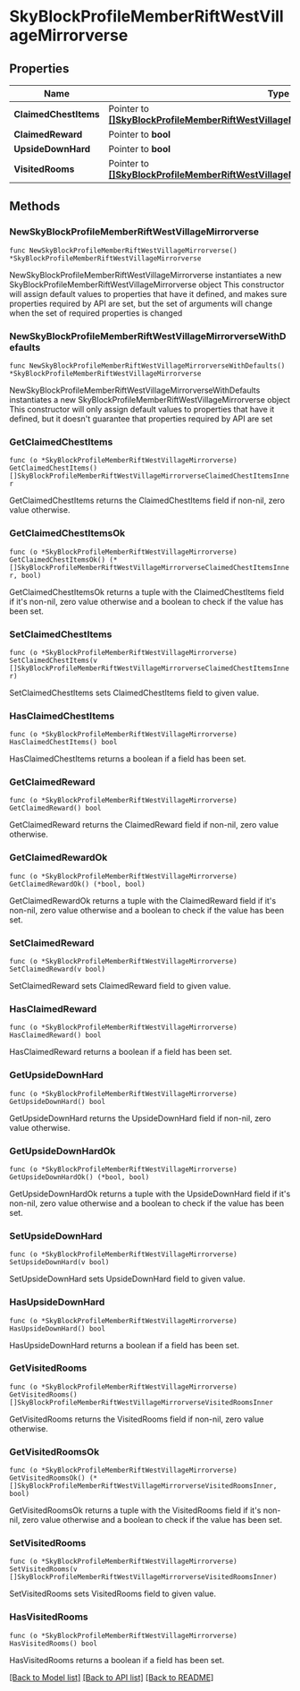 # SkyBlockProfileMemberRiftWestVillageMirrorverse

## Properties

Name | Type | Description | Notes
------------ | ------------- | ------------- | -------------
**ClaimedChestItems** | Pointer to [**[]SkyBlockProfileMemberRiftWestVillageMirrorverseClaimedChestItemsInner**](SkyBlockProfileMemberRiftWestVillageMirrorverseClaimedChestItemsInner.md) |  | [optional] 
**ClaimedReward** | Pointer to **bool** |  | [optional] 
**UpsideDownHard** | Pointer to **bool** |  | [optional] 
**VisitedRooms** | Pointer to [**[]SkyBlockProfileMemberRiftWestVillageMirrorverseVisitedRoomsInner**](SkyBlockProfileMemberRiftWestVillageMirrorverseVisitedRoomsInner.md) |  | [optional] 

## Methods

### NewSkyBlockProfileMemberRiftWestVillageMirrorverse

`func NewSkyBlockProfileMemberRiftWestVillageMirrorverse() *SkyBlockProfileMemberRiftWestVillageMirrorverse`

NewSkyBlockProfileMemberRiftWestVillageMirrorverse instantiates a new SkyBlockProfileMemberRiftWestVillageMirrorverse object
This constructor will assign default values to properties that have it defined,
and makes sure properties required by API are set, but the set of arguments
will change when the set of required properties is changed

### NewSkyBlockProfileMemberRiftWestVillageMirrorverseWithDefaults

`func NewSkyBlockProfileMemberRiftWestVillageMirrorverseWithDefaults() *SkyBlockProfileMemberRiftWestVillageMirrorverse`

NewSkyBlockProfileMemberRiftWestVillageMirrorverseWithDefaults instantiates a new SkyBlockProfileMemberRiftWestVillageMirrorverse object
This constructor will only assign default values to properties that have it defined,
but it doesn't guarantee that properties required by API are set

### GetClaimedChestItems

`func (o *SkyBlockProfileMemberRiftWestVillageMirrorverse) GetClaimedChestItems() []SkyBlockProfileMemberRiftWestVillageMirrorverseClaimedChestItemsInner`

GetClaimedChestItems returns the ClaimedChestItems field if non-nil, zero value otherwise.

### GetClaimedChestItemsOk

`func (o *SkyBlockProfileMemberRiftWestVillageMirrorverse) GetClaimedChestItemsOk() (*[]SkyBlockProfileMemberRiftWestVillageMirrorverseClaimedChestItemsInner, bool)`

GetClaimedChestItemsOk returns a tuple with the ClaimedChestItems field if it's non-nil, zero value otherwise
and a boolean to check if the value has been set.

### SetClaimedChestItems

`func (o *SkyBlockProfileMemberRiftWestVillageMirrorverse) SetClaimedChestItems(v []SkyBlockProfileMemberRiftWestVillageMirrorverseClaimedChestItemsInner)`

SetClaimedChestItems sets ClaimedChestItems field to given value.

### HasClaimedChestItems

`func (o *SkyBlockProfileMemberRiftWestVillageMirrorverse) HasClaimedChestItems() bool`

HasClaimedChestItems returns a boolean if a field has been set.

### GetClaimedReward

`func (o *SkyBlockProfileMemberRiftWestVillageMirrorverse) GetClaimedReward() bool`

GetClaimedReward returns the ClaimedReward field if non-nil, zero value otherwise.

### GetClaimedRewardOk

`func (o *SkyBlockProfileMemberRiftWestVillageMirrorverse) GetClaimedRewardOk() (*bool, bool)`

GetClaimedRewardOk returns a tuple with the ClaimedReward field if it's non-nil, zero value otherwise
and a boolean to check if the value has been set.

### SetClaimedReward

`func (o *SkyBlockProfileMemberRiftWestVillageMirrorverse) SetClaimedReward(v bool)`

SetClaimedReward sets ClaimedReward field to given value.

### HasClaimedReward

`func (o *SkyBlockProfileMemberRiftWestVillageMirrorverse) HasClaimedReward() bool`

HasClaimedReward returns a boolean if a field has been set.

### GetUpsideDownHard

`func (o *SkyBlockProfileMemberRiftWestVillageMirrorverse) GetUpsideDownHard() bool`

GetUpsideDownHard returns the UpsideDownHard field if non-nil, zero value otherwise.

### GetUpsideDownHardOk

`func (o *SkyBlockProfileMemberRiftWestVillageMirrorverse) GetUpsideDownHardOk() (*bool, bool)`

GetUpsideDownHardOk returns a tuple with the UpsideDownHard field if it's non-nil, zero value otherwise
and a boolean to check if the value has been set.

### SetUpsideDownHard

`func (o *SkyBlockProfileMemberRiftWestVillageMirrorverse) SetUpsideDownHard(v bool)`

SetUpsideDownHard sets UpsideDownHard field to given value.

### HasUpsideDownHard

`func (o *SkyBlockProfileMemberRiftWestVillageMirrorverse) HasUpsideDownHard() bool`

HasUpsideDownHard returns a boolean if a field has been set.

### GetVisitedRooms

`func (o *SkyBlockProfileMemberRiftWestVillageMirrorverse) GetVisitedRooms() []SkyBlockProfileMemberRiftWestVillageMirrorverseVisitedRoomsInner`

GetVisitedRooms returns the VisitedRooms field if non-nil, zero value otherwise.

### GetVisitedRoomsOk

`func (o *SkyBlockProfileMemberRiftWestVillageMirrorverse) GetVisitedRoomsOk() (*[]SkyBlockProfileMemberRiftWestVillageMirrorverseVisitedRoomsInner, bool)`

GetVisitedRoomsOk returns a tuple with the VisitedRooms field if it's non-nil, zero value otherwise
and a boolean to check if the value has been set.

### SetVisitedRooms

`func (o *SkyBlockProfileMemberRiftWestVillageMirrorverse) SetVisitedRooms(v []SkyBlockProfileMemberRiftWestVillageMirrorverseVisitedRoomsInner)`

SetVisitedRooms sets VisitedRooms field to given value.

### HasVisitedRooms

`func (o *SkyBlockProfileMemberRiftWestVillageMirrorverse) HasVisitedRooms() bool`

HasVisitedRooms returns a boolean if a field has been set.


[[Back to Model list]](../README.md#documentation-for-models) [[Back to API list]](../README.md#documentation-for-api-endpoints) [[Back to README]](../README.md)


